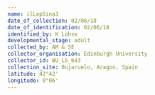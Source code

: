 ```yaml
---
name: ilLepSina3
date_of_collection: 02/06/18
date_of_identification: 02/06/18
identified_by: K Lohse
developmental_stage: adult
collected_by: AM & SE
collector_organisation: Edinburgh University
collector_id: BU_LS_643
collection_site: Bujaruelo, Aragon, Spain
latitude: 42°42'
longitude: 0°06'
---
```

